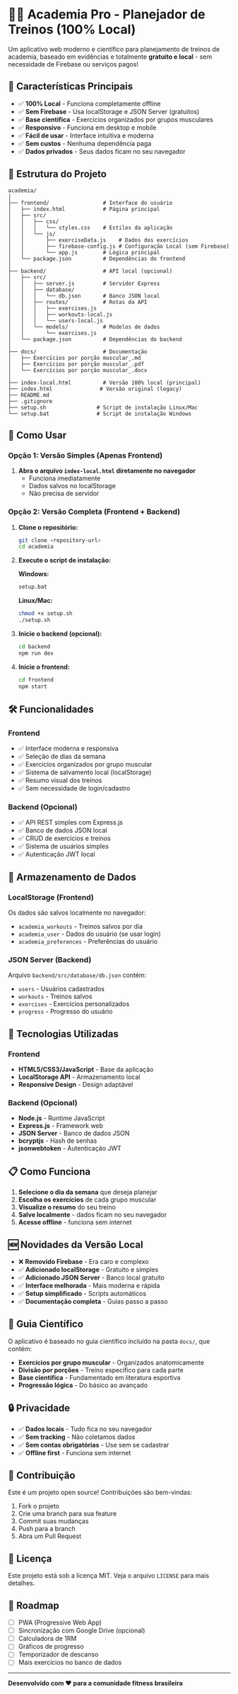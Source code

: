 # 🏋️‍♂️ Academia Pro - Planejador de Treinos (100% Local)

Um aplicativo web moderno e científico para planejamento de treinos de academia, baseado em evidências e totalmente **gratuito e local** - sem necessidade de Firebase ou serviços pagos!

## 🌟 Características Principais

- ✅ **100% Local** - Funciona completamente offline
- ✅ **Sem Firebase** - Usa localStorage e JSON Server (gratuitos)
- ✅ **Base científica** - Exercícios organizados por grupos musculares
- ✅ **Responsivo** - Funciona em desktop e mobile
- ✅ **Fácil de usar** - Interface intuitiva e moderna
- ✅ **Sem custos** - Nenhuma dependência paga
- ✅ **Dados privados** - Seus dados ficam no seu navegador

## 📁 Estrutura do Projeto

```
academia/
│
├── frontend/                 # Interface do usuário
│   ├── index.html            # Página principal
│   ├── src/
│   │   ├── css/
│   │   │   └── styles.css    # Estilos da aplicação
│   │   └── js/
│   │       ├── exerciseData.js    # Dados dos exercícios
│   │       ├── firebase-config.js # Configuração Local (sem Firebase)
│   │       └── app.js        # Lógica principal
│   └── package.json          # Dependências do frontend
│
├── backend/                  # API local (opcional)
│   ├── src/
│   │   ├── server.js         # Servidor Express
│   │   ├── database/
│   │   │   └── db.json       # Banco JSON local
│   │   ├── routes/           # Rotas da API
│   │   │   ├── exercises.js
│   │   │   ├── workouts-local.js
│   │   │   └── users-local.js
│   │   └── models/           # Modelos de dados
│   │       └── exercises.js
│   └── package.json          # Dependências do backend
│
├── docs/                     # Documentação
│   ├── Exercícios por porção muscular_.md
│   ├── Exercícios por porção muscular_.pdf
│   └── Exercícios por porção muscular_.docx
│
├── index-local.html          # Versão 100% local (principal)
├── index.html               # Versão original (legacy)
├── README.md
├── .gitignore
├── setup.sh                # Script de instalação Linux/Mac
└── setup.bat               # Script de instalação Windows
```

## 🚀 Como Usar

### Opção 1: Versão Simples (Apenas Frontend)

1. **Abra o arquivo `index-local.html` diretamente no navegador**
   - Funciona imediatamente
   - Dados salvos no localStorage
   - Não precisa de servidor

### Opção 2: Versão Completa (Frontend + Backend)

1. **Clone o repositório:**
   ```bash
   git clone <repository-url>
   cd academia
   ```

2. **Execute o script de instalação:**
   
   **Windows:**
   ```cmd
   setup.bat
   ```
   
   **Linux/Mac:**
   ```bash
   chmod +x setup.sh
   ./setup.sh
   ```

3. **Inicie o backend (opcional):**
   ```bash
   cd backend
   npm run dev
   ```

4. **Inicie o frontend:**
   ```bash
   cd frontend
   npm start
   ```

## 🛠️ Funcionalidades

### Frontend
- ✅ Interface moderna e responsiva
- ✅ Seleção de dias da semana
- ✅ Exercícios organizados por grupo muscular
- ✅ Sistema de salvamento local (localStorage)
- ✅ Resumo visual dos treinos
- ✅ Sem necessidade de login/cadastro

### Backend (Opcional)
- ✅ API REST simples com Express.js
- ✅ Banco de dados JSON local
- ✅ CRUD de exercícios e treinos
- ✅ Sistema de usuários simples
- ✅ Autenticação JWT local

## 💾 Armazenamento de Dados

### LocalStorage (Frontend)
Os dados são salvos localmente no navegador:
- `academia_workouts` - Treinos salvos por dia
- `academia_user` - Dados do usuário (se usar login)
- `academia_preferences` - Preferências do usuário

### JSON Server (Backend)
Arquivo `backend/src/database/db.json` contém:
- `users` - Usuários cadastrados
- `workouts` - Treinos salvos
- `exercises` - Exercícios personalizados
- `progress` - Progresso do usuário

## 🔧 Tecnologias Utilizadas

### Frontend
- **HTML5/CSS3/JavaScript** - Base da aplicação
- **LocalStorage API** - Armazenamento local
- **Responsive Design** - Design adaptável

### Backend (Opcional)
- **Node.js** - Runtime JavaScript
- **Express.js** - Framework web
- **JSON Server** - Banco de dados JSON
- **bcryptjs** - Hash de senhas
- **jsonwebtoken** - Autenticação JWT

## 📋 Como Funciona

1. **Selecione o dia da semana** que deseja planejar
2. **Escolha os exercícios** de cada grupo muscular
3. **Visualize o resumo** do seu treino
4. **Salve localmente** - dados ficam no seu navegador
5. **Acesse offline** - funciona sem internet

## 🆕 Novidades da Versão Local

- ❌ **Removido Firebase** - Era caro e complexo
- ✅ **Adicionado localStorage** - Gratuito e simples
- ✅ **Adicionado JSON Server** - Banco local gratuito
- ✅ **Interface melhorada** - Mais moderna e rápida
- ✅ **Setup simplificado** - Scripts automáticos
- ✅ **Documentação completa** - Guias passo a passo

## 📖 Guia Científico

O aplicativo é baseado no guia científico incluído na pasta `docs/`, que contém:

- **Exercícios por grupo muscular** - Organizados anatomicamente
- **Divisão por porções** - Treino específico para cada parte
- **Base científica** - Fundamentado em literatura esportiva
- **Progressão lógica** - Do básico ao avançado

## 🔒 Privacidade

- ✅ **Dados locais** - Tudo fica no seu navegador
- ✅ **Sem tracking** - Não coletamos dados
- ✅ **Sem contas obrigatórias** - Use sem se cadastrar
- ✅ **Offline first** - Funciona sem internet

## 🤝 Contribuição

Este é um projeto open source! Contribuições são bem-vindas:

1. Fork o projeto
2. Crie uma branch para sua feature
3. Commit suas mudanças
4. Push para a branch
5. Abra um Pull Request

## 📄 Licença

Este projeto está sob a licença MIT. Veja o arquivo `LICENSE` para mais detalhes.

## 🎯 Roadmap

- [ ] PWA (Progressive Web App)
- [ ] Sincronização com Google Drive (opcional)
- [ ] Calculadora de 1RM
- [ ] Gráficos de progresso
- [ ] Temporizador de descanso
- [ ] Mais exercícios no banco de dados

---

**Desenvolvido com ❤️ para a comunidade fitness brasileira**
